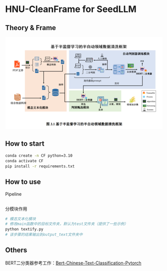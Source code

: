 # HNU-CleanFrame for SeedLLM



## Theory & Frame

![](pic/Frame.png)

## How to start

```bash
conda create -n CF python=3.10
conda activate CF
pip install -r requirements.txt
```

## How to use

Pipeline

```

```

分模块作用

```bash
# 模态文本化模块
# 修改main函数中的目标文件夹，默认为test文件夹（提供了一些示例）
python textify.py
# 该步骤的结果输出到output_text文件夹中

```

## Others

BERT二分类器参考工作：[Bert-Chinese-Text-Classification-Pytorch](https://github.com/649453932/Bert-Chinese-Text-Classification-Pytorch)
